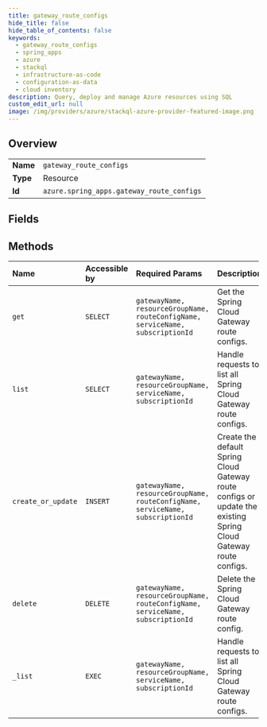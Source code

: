 ```yaml
---
title: gateway_route_configs
hide_title: false
hide_table_of_contents: false
keywords:
  - gateway_route_configs
  - spring_apps
  - azure    
  - stackql
  - infrastructure-as-code
  - configuration-as-data
  - cloud inventory
description: Query, deploy and manage Azure resources using SQL
custom_edit_url: null
image: /img/providers/azure/stackql-azure-provider-featured-image.png
---
```

  
    

## Overview
<table><tbody>
<tr><td><b>Name</b></td><td><code>gateway_route_configs</code></td></tr>
<tr><td><b>Type</b></td><td>Resource</td></tr>
<tr><td><b>Id</b></td><td><code>azure.spring_apps.gateway_route_configs</code></td></tr>
</tbody></table>

## Fields
## Methods
| Name | Accessible by | Required Params | Description |
|:-----|:--------------|:----------------|:------------|
| `get` | `SELECT` | `gatewayName, resourceGroupName, routeConfigName, serviceName, subscriptionId` | Get the Spring Cloud Gateway route configs. |
| `list` | `SELECT` | `gatewayName, resourceGroupName, serviceName, subscriptionId` | Handle requests to list all Spring Cloud Gateway route configs. |
| `create_or_update` | `INSERT` | `gatewayName, resourceGroupName, routeConfigName, serviceName, subscriptionId` | Create the default Spring Cloud Gateway route configs or update the existing Spring Cloud Gateway route configs. |
| `delete` | `DELETE` | `gatewayName, resourceGroupName, routeConfigName, serviceName, subscriptionId` | Delete the Spring Cloud Gateway route config. |
| `_list` | `EXEC` | `gatewayName, resourceGroupName, serviceName, subscriptionId` | Handle requests to list all Spring Cloud Gateway route configs. |
